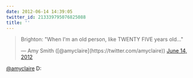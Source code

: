 ```yaml
---
date: 2012-06-14 14:39:05
twitter_id: 213339795076825088
title: ''
---
```


<blockquote class="twitter-tweet"><p lang="en" dir="ltr">Brighton: &quot;When I&#39;m an old person, like TWENTY FIVE years old...&quot;</p>&mdash; Amy Smith ([@amyclaire](https://twitter.com/amyclaire)) <a href="https://twitter.com/amyclaire/status/213290460578451456?ref_src=twsrc%5Etfw">June 14, 2012</a></blockquote>
<script async src="https://platform.twitter.com/widgets.js" charset="utf-8"></script>

[@amyclaire](https://twitter.com/amyclaire) D:

